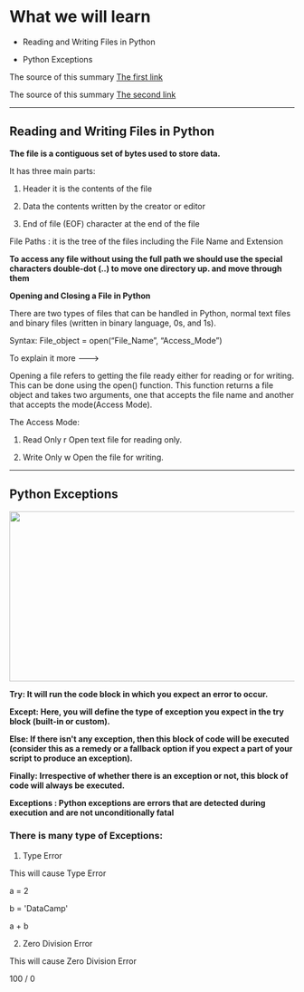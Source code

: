 # What we will learn

- Reading and Writing Files in Python

- Python Exceptions


The source of this summary [The first link](https://realpython.com/read-write-files-python/)

The source of this summary [The second link](https://realpython.com/python-exceptions/)

______________________________________

## Reading and Writing Files in Python

**The file is a contiguous set of bytes used to store data.**

It has three main parts:

1. Header it is the contents of the file

2. Data the contents written by the creator or editor

3. End of file (EOF) character at the end of the file


File Paths : it is the tree of the files including the File Name and Extension

**To access any file without using the full path we should use the special characters double-dot (..) to move one directory up. and move through them**

**Opening and Closing a File in Python**

There are two types of files that can be handled in Python, normal text files and binary files (written in binary language, 0s, and 1s).

Syntax: File_object = open(“File_Name”, “Access_Mode”)

To explain it more ---> 

Opening a file refers to getting the file ready either for reading or for writing. This can be done using the open() function. This function returns a file object and takes two arguments, one that accepts the file name and another that accepts the mode(Access Mode).

The Access Mode:

1. Read Only	r	Open text file for reading only.

2. Write Only	w	Open the file for writing.

______________________________________

## Python Exceptions

<img src="https://res.cloudinary.com/dyd911kmh/image/upload/v1633675298/python-try-except-else-finally_doblhm.png" style="height: 300px; width:600px;"/>

**Try: It will run the code block in which you expect an error to occur.**

**Except: Here, you will define the type of exception you expect in the try block (built-in or custom).**

**Else: If there isn't any exception, then this block of code will be executed (consider this as a remedy or a fallback option if you expect a part of your script to produce an exception).**

**Finally: Irrespective of whether there is an exception or not, this block of code will always be executed.**


**Exceptions : Python exceptions are errors that are detected during execution and are not unconditionally fatal**


### There is many type of Exceptions:

1. Type Error

This will cause Type Error

a = 2

b = 'DataCamp'

a + b

2. Zero Division Error

This will cause Zero Division Error

100 / 0